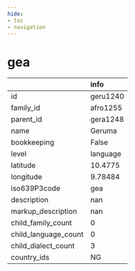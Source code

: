 ```yaml
---
hide:
- toc
- navigation
---
```

# gea
|                      | info     |
|:---------------------|:---------|
| id                   | geru1240 |
| family_id            | afro1255 |
| parent_id            | gera1248 |
| name                 | Geruma   |
| bookkeeping          | False    |
| level                | language |
| latitude             | 10.4775  |
| longitude            | 9.78484  |
| iso639P3code         | gea      |
| description          | nan      |
| markup_description   | nan      |
| child_family_count   | 0        |
| child_language_count | 0        |
| child_dialect_count  | 3        |
| country_ids          | NG       |